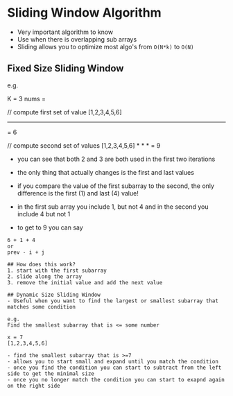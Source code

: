 # Sliding Window Algorithm

- Very important algorithm to know
- Use when there is overlapping sub arrays
- Sliding allows you to optimize most algo's from `O(N*k)` to `O(N)`

## Fixed Size Sliding Window
e.g.

K = 3
nums = 

// compute first set of value
[1,2,3,4,5,6]
 * * *
 = 6

// compute second set of values
 [1,2,3,4,5,6]
    * * *
= 9

- you can see that both 2 and 3 are both used in the first two iterations 
- the only thing that actually changes is the first and last values
- if you compare the value of the first subarray to the second, the only difference is the first (1) and last (4) value!
- in the first sub array you include 1, but not 4 and in the second you include 4 but not 1

- to get to 9 you can say
```
6 + 1 + 4
or
prev - i + j

## How does this work?
1. start with the first subarray
2. slide along the array
3. remove the initial value and add the next value

## Dynamic Size Sliding Window
- Useful when you want to find the largest or smallest subarray that matches some condition

e.g. 
Find the smallest subarray that is <= some number

x = 7
[1,2,3,4,5,6]

- find the smallest subarray that is >=7
- allows you to start small and expand until you match the condition
- once you find the condition you can start to subtract from the left side to get the minimal size
- once you no longer match the condition you can start to exapnd again on the right side